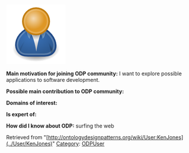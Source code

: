 [![Image:ODPUser.png](../images/a/a6/ODPUser.png)](../Image/ODPUser.png "Image:ODPUser.png")




  





__Main motivation for joining ODP community:__ I want to explore possible applications to software development.


__Possible main contribution to ODP community:__


__Domains of interest:__


  



__Is expert of:__


  

__How did I know about ODP:__ surfing the web






Retrieved from "[http://ontologydesignpatterns.org/wiki/User:KenJones](../User/KenJones)"
 [Category](http://ontologydesignpatterns.org/wiki/Special:Categories "Special:Categories"): [ODPUser](../Category/ODPUser "Category:ODPUser")